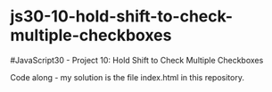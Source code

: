 # js30-10-hold-shift-to-check-multiple-checkboxes
#JavaScript30 - Project 10: Hold Shift to Check Multiple Checkboxes

Code along - my solution is the file index.html in this repository.